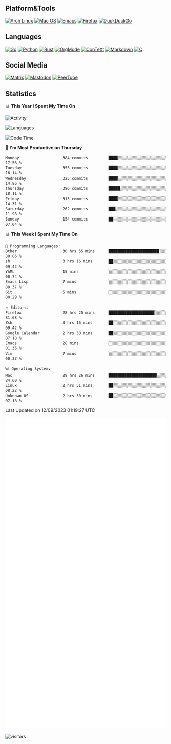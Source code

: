 ## Platform&Tools

[![Arch Linux](https://img.shields.io/badge/ArchLinux-1793D1?logo=arch-linux&logoColor=fff&style=flat-square)](https://archlinux.org/)
[![Mac OS](https://img.shields.io/badge/MacOS-000000?style=flat-square&logo=macos&logoColor=F0F0F0)](https://www.apple.com/macos/)
[![Emacs](https://img.shields.io/badge/Emacs-%237F5AB6.svg?&style=flat-square&logo=gnu-emacs&logoColor=white)](https://www.gnu.org/software/emacs/)
[![Firefox](https://img.shields.io/badge/Firefox-FF7139?style=flat-square&logo=Firefox-Browser&logoColor=white)](https://firefox.com/)
[![DuckDuckGo](https://img.shields.io/badge/DuckDuckGo-DE5833?style=flat-square&logo=DuckDuckGo&logoColor=white)](https://duckduckgo.com/)

## Languages

[![Go](https://img.shields.io/badge/Golang-%2300ADD8.svg?style=flat-square&logo=go&logoColor=white)](https://golang.org/)
[![Python](https://img.shields.io/badge/Python-3670A0?style=flat-square&logo=python&logoColor=ffdd54)](https://www.python.org/)
[![Rust](https://img.shields.io/badge/Rust-%23000000.svg?style=flat-square&logo=rust&logoColor=white)](https://www.rust-lang.org/)
[![OrgMode](https://img.shields.io/badge/OrgMode-%23000000.svg?style=flat-square&logo=org&logoColor=white)](https://orgmode.org/)
[![ConTeXt](https://img.shields.io/badge/ConTeXt-%23008080.svg?style=flat-square&logo=latex&logoColor=white)](https://contextgarden.net/)
[![Markdown](https://img.shields.io/badge/MarkDown-%23000000.svg?style=flat-square&logo=markdown&logoColor=white)](https://daringfireball.net/projects/markdown/)
[![C](https://img.shields.io/badge/C-%2300599C.svg?style=flat-square&logo=c&logoColor=white)](https://www.iso.org/standard/74528.html)

## Social Media
<!--[![Telegram](https://img.shields.io/badge/SteamedFish-2CA5E0?style=social&logo=telegram&logoColor=white)](https://t.me/SteamedFish)-->

[![Matrix](https://img.shields.io/badge/SteamedFish-2CA5E0?style=social&logo=matrix&logoColor=black)](https://matrix.to/#/@i:steamedfish.org)
[![Mastodon](https://img.shields.io/mastodon/follow/109596467238113271?domain=https%3A%2F%2Fmastodon.steamedfish.org%2F&style=social)](https://steamedfish.org/@SteamedFish)
[![PeerTube](https://img.shields.io/badge/PeerTube-23000000.svg?logo=peertube&style=social)](https://peertube.steamedfish.org/)

## Statistics


📊 **This Year I Spent My Time On** 

![Activity](https://wakatime.com/share/@SteamedFish/7529f30a-f1b7-40a4-8d09-e6d855cb7a13.png)

![Languages](https://wakatime.com/share/@SteamedFish/1c5e5366-0e9e-40d8-ac85-d630f61b69c6.svg)

<!--START_SECTION:waka-->
![Code Time](http://img.shields.io/badge/Code%20Time-2%2C803%20hrs%201%20min-blue)

📅 **I'm Most Productive on Thursday** 

```text
Monday                   384 commits         ████░░░░░░░░░░░░░░░░░░░░░   17.56 % 
Tuesday                  353 commits         ████░░░░░░░░░░░░░░░░░░░░░   16.14 % 
Wednesday                325 commits         ████░░░░░░░░░░░░░░░░░░░░░   14.86 % 
Thursday                 396 commits         █████░░░░░░░░░░░░░░░░░░░░   18.11 % 
Friday                   313 commits         ████░░░░░░░░░░░░░░░░░░░░░   14.31 % 
Saturday                 262 commits         ███░░░░░░░░░░░░░░░░░░░░░░   11.98 % 
Sunday                   154 commits         ██░░░░░░░░░░░░░░░░░░░░░░░   07.04 % 
```


📊 **This Week I Spent My Time On** 

```text
💬 Programming Languages: 
Other                    30 hrs 55 mins      ██████████████████████░░░   88.86 % 
sh                       3 hrs 16 mins       ██░░░░░░░░░░░░░░░░░░░░░░░   09.42 % 
YAML                     15 mins             ░░░░░░░░░░░░░░░░░░░░░░░░░   00.74 % 
Emacs Lisp               7 mins              ░░░░░░░░░░░░░░░░░░░░░░░░░   00.37 % 
Git                      5 mins              ░░░░░░░░░░░░░░░░░░░░░░░░░   00.29 % 

🔥 Editors: 
Firefox                  28 hrs 25 mins      ████████████████████░░░░░   81.68 % 
Zsh                      3 hrs 16 mins       ██░░░░░░░░░░░░░░░░░░░░░░░   09.42 % 
Google Calendar          2 hrs 30 mins       ██░░░░░░░░░░░░░░░░░░░░░░░   07.18 % 
Emacs                    28 mins             ░░░░░░░░░░░░░░░░░░░░░░░░░   01.35 % 
Vim                      7 mins              ░░░░░░░░░░░░░░░░░░░░░░░░░   00.37 % 

💻 Operating System: 
Mac                      29 hrs 26 mins      █████████████████████░░░░   84.60 % 
Linux                    2 hrs 51 mins       ██░░░░░░░░░░░░░░░░░░░░░░░   08.22 % 
Unknown OS               2 hrs 30 mins       ██░░░░░░░░░░░░░░░░░░░░░░░   07.18 % 
```


 Last Updated on 12/09/2023 01:19:27 UTC
<!--END_SECTION:waka-->


![Metrics](https://github.com/SteamedFish/SteamedFish/blob/master/github-metrics.svg)


![visitors](https://visitor-badge.laobi.icu/badge?page_id=SteamedFish.SteamedFish)
